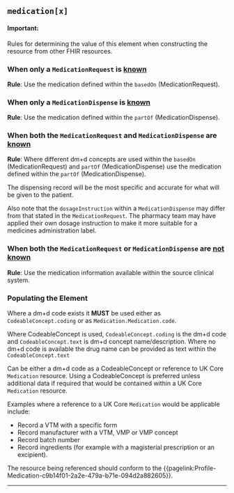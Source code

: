 ## `medication[x]`

<div markdown="span" class="alert alert-warning" role="alert"><i class="fa fa-information"></i><h4>Important:</h4>
Rules for determining the value of this element when constructing the resource from other FHIR resources.
</div>

### When only a `MedicationRequest` is <u>known</u>

**Rule**: Use the medication defined within the `basedOn` (MedicationRequest).

### When only a `MedicationDispense` is <u>known</u>

**Rule**: Use the medication defined within the `partOf` (MedicationDispense).

### When both the `MedicationRequest` and `MedicationDispense` are <u>known</u>

**Rule**: Where different dm+d concepts are used within the `basedOn` (MedicationRequest) and `partOf` (MedicationDispense) use the medication defined within the `partOf` (MedicationDispense).

The dispensing record will be the most specific and accurate for what will be given to the patient.

Also note that the `dosageInstruction` within a `MedicationDispense` may differ from that stated in the `MedicationRequest`. The pharmacy team may have applied their own dosage instruction to make it more suitable for a medicines administration label.

### When both the `MedicationRequest` or `MedicationDispense` are <u>not known</u>

**Rule**: Use the medication information available within the source clinical system.

### Populating the Element

Where a dm+d code exists it **MUST** be used either as `CodeableConcept.coding` or as `Medication.Medication.code`.

Where CodeableConcept is used, `CodeableConcept.coding` is the dm+d code and `CodeableConcept.text` is dm+d concept name/description. Where no dm+d code is available the drug name can be provided as text within the `CodeableConcept.text`

Can be either a dm+d code as a CodeableConcept or reference to UK Core `Medication` resource. Using a CodeableConcept is preferred unless additional data if required that would be contained within a UK Core `Medication` resource.

Examples where a reference to a UK Core `Medication` would be applicable include:

- Record a VTM with a specific form 
- Record manufacturer with a VTM, VMP or VMP concept
- Record batch number
- Record ingredients (for example with a magisterial prescription or an excipient). 

The resource being referenced should conform to the {{pagelink:Profile-Medication-c9b14f01-2a2e-479a-b71e-094d2a882605}}.

---
